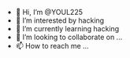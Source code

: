 - 👋 Hi, I’m @YOUL225
- 👀 I’m interested by hacking
- 🌱 I’m currently learning hacking
- 💞️ I’m looking to collaborate on ...
- 📫 How to reach me ...

<!---
YOUL225/YOUL225 is a ✨ special ✨ repository because its `README.md` (this file) appears on your GitHub profile.
You can click the Preview link to take a look at your changes.
--->
